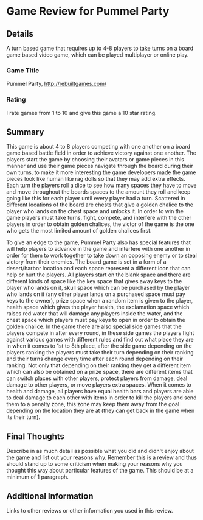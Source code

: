 # Game Review for Pummel Party

## Details

A turn based game that requires up to 4-8 players to take turns on a board game based video game, which can be played multiplayer
or online play.

### Game Title

Pummel Party, http://rebuiltgames.com/

### Rating

I rate games from 1 to 10 and give this game a 10 star rating.

## Summary

This game is about 4 to 8 players competing with one another on a board game based battle field in order to achieve victory against
one another. The players start the game by choosing their avatars or game pieces in this manner and use their game pieces navigate
through the board during their own turns, to make it more interesting the game developers made the game pieces look like human
like rag dolls so that they may add extra effects. Each turn the players roll a dice to see how many spaces they have to move and 
move throughout the boards spaces to the amount they roll and keep going like this for each player until every player had a turn.
Scattered in different locations of the board are chests that give a golden chalice to the player who lands on the chest space 
and unlocks it. In order to win the game players must take turns, fight, compete, and interfere with the other players in order
to obtain golden chalices, the victor of the game is the one who gets the most limited amount of golden chalices first.

To give an edge to the game, Pummel Party also has special features that will help players to advance in the game and interfere with one another in order
for them to work together to take down an opposing enemy or to steal victory from their enemies. The board game is set in a form
of a desert/harbor location and each space represent a different icon that can help or hurt the players. All players start on the blank
space and there are different kinds of space like the key space that gives away keys to the player who lands on it, skull space
which can be purchased by the player who lands on it (any other player lands on a purchased space must pay keys to the owner), 
prize space when a random item is given to the player, health space which gives the player health, the exclamation space which
raises red water that will damage any players inside the water, and the chest space which players must pay keys to open in order 
to obtain the golden chalice. In the game there are also special side games that the players compete in after every round, in these
side games the players fight against various games with different rules and find out what place they are in when it comes to 1st
to 8th place, after the side game depending on the players ranking the players must take their turn depending on their ranking
and their turns change every time after each round depending on their ranking. Not only that depending on their ranking they get
a different item which can also be obtained on a prize space, there are different items that can switch places with other players,
protect players from damage, deal damage to other players, or move players extra spaces. When it comes to health and damage, all
players have equal health bars and players are able to deal damage to each other with items in order to kill the players and 
send them to a penalty zone, this zone may keep them away from the goal depending on the location they are at (they can get back
in the game when its their turn).

## Final Thoughts

Describe in as much detail as possible what you did and didn't enjoy about the
game and list out your reasons why. Remember this is a review and thus should
stand up to some criticism when making your reasons why you thought this way
about particular features of the game. This should be at a minimum of 1
paragraph.

## Additional Information

Links to other reviews or other information you used in this review.
